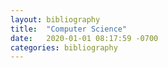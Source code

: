 ```yaml
---
layout: bibliography
title:  "Computer Science"
date:   2020-01-01 08:17:59 -0700
categories: bibliography
---
```

